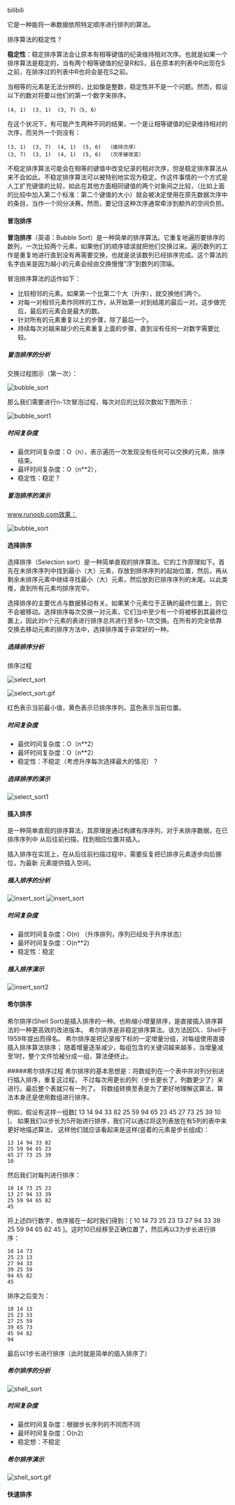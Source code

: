 bilibili

它是一种能将一串数据依照特定顺序进行排列的算法。

排序算法的稳定性？

**稳定性**：稳定排序算法会让原本有相等键值的纪录维持相对次序。也就是如果一个排序算法是稳定的，当有两个相等键值的纪录R和S，且在原本的列表中R出现在S之前，在排序过的列表中R也将会是在S之前。

当相等的元素是无法分辨的，比如像是整数，稳定性并不是一个问题。然而，假设以下的数对将要以他们的第一个数字来排序。

```
(4, 1)  (3, 1)  (3, 7)（5, 6）
```

在这个状况下，有可能产生两种不同的结果，一个是让相等键值的纪录维持相对的次序，而另外一个则没有：

```
(3, 1)  (3, 7)  (4, 1)  (5, 6)  （维持次序）
(3, 7)  (3, 1)  (4, 1)  (5, 6)  （次序被改变）
```

不稳定排序算法可能会在相等的键值中改变纪录的相对次序，但是稳定排序算法从来不会如此。不稳定排序算法可以被特别地实现为稳定。作这件事情的一个方式是人工扩充键值的比较，如此在其他方面相同键值的两个对象间之比较，（比如上面的比较中加入第二个标准：第二个键值的大小）就会被决定使用在原先数据次序中的条目，当作一个同分决赛。然而，要记住这种次序通常牵涉到额外的空间负担。

#### 冒泡排序

**冒泡排序**（英语：Bubble Sort）是一种简单的排序算法。它重复地遍历要排序的数列，一次比较两个元素，如果他们的顺序错误就把他们交换过来。遍历数列的工作是重复地进行直到没有再需要交换，也就是说该数列已经排序完成。这个算法的名字由来是因为越小的元素会经由交换慢慢“浮”到数列的顶端。

冒泡排序算法的运作如下：

- 比较相邻的元素。如果第一个比第二个大（升序），就交换他们两个。
- 对每一对相邻元素作同样的工作，从开始第一对到结尾的最后一对。这步做完后，最后的元素会是最大的数。
- 针对所有的元素重复以上的步骤，除了最后一个。
- 持续每次对越来越少的元素重复上面的步骤，直到没有任何一对数字需要比较。

##### 冒泡排序的分析

交换过程图示（第一次）：

![bubble_sort](images/bubble_sort.jpg)

那么我们需要进行n-1次冒泡过程，每次对应的比较次数如下图所示：

![bubble_sort1](images/bubble_sort1.jpg)

##### 时间复杂度
- 最优时间复杂度：O（n），表示遍历一次发现没有任何可以交换的元素，排序结束。
- 最坏时间复杂度：O（n**2），
- 稳定性：稳定？

##### 冒泡排序的演示

www.runoob.com效果：

![bubble_sort](images/bubble_sort.gif)

#### 选择排序

选择排序（Selection sort）是一种简单直观的排序算法。它的工作原理如下。首先在未排序序列中找到最小（大）元素，存放到排序序列的起始位置，然后，再从剩余未排序元素中继续寻找最小（大）元素，然后放到已排序序列的末尾。以此类推，直到所有元素均排序完毕。

选择排序的主要优点与数据移动有关。如果某个元素位于正确的最终位置上，则它不会被移动。选择排序每次交换一对元素，它们当中至少有一个将被移到其最终位置上，因此对n个元素的表进行排序总共进行至多n-1次交换。在所有的完全依靠交换去移动元素的排序方法中，选择排序属于非常好的一种。

##### 选择排序分析

排序过程

![select_sort](images/select_sort.jpg)

![select_sort.gif](images/select_sort.gif)

红色表示当前最小值，黄色表示已排序序列，蓝色表示当前位置。

##### 时间复杂度

- 最优时间复杂度：O（n**2）
- 最坏时间复杂度：O（n**2）
- 稳定性：不稳定（考虑升序每次选择最大的情况）？

##### 选择排序的演示

![select_sort1](images/select_sort1.gif)


#### 插入排序
是一种简单直观的排序算法，其原理是通过构建有序序列，对于未排序数据，在已排序序列中
从后往前扫描，找到相应位置并插入。  

插入排序在实现上，在从后往前扫描过程中，需要反复把已排序元素逐步向后挪位，为最新
元素提供插入空间。

##### 插入排序的分析
![insert_sort](images/insert_sort.jpg)
![insert_sort](images/insert_sort1.gif)

##### 时间复杂度
- 最优时间复杂度：O(n) （升序排列，序列已经处于升序状态）
- 最坏时间复杂度：O(n**2)
- 稳定性：稳定

##### 插入排序演示
![insert_sort2](images/insert_sort2.gif)


#### 希尔排序

希尔排序(Shell Sort)是插入排序的一种。也称缩小增量排序，是直接插入排序算法的一种更高效的改进版本。
希尔排序是非稳定排序算法。该方法因DL．Shell于1959年提出而得名。 
希尔排序是把记录按下标的一定增量分组，对每组使用直接插入排序算法排序；
随着增量逐渐减少，每组包含的关键词越来越多，当增量减至1时，整个文件恰被分成一组，算法便终止。

#####希尔排序过程
希尔排序的基本思想是：将数组列在一个表中并对列分别进行插入排序，重复这过程，
不过每次用更长的列（步长更长了，列数更少了）来进行。最后整个表就只有一列了。
将数组转换至表是为了更好地理解这算法，算法本身还是使用数组进行排序。

例如，假设有这样一组数[ 13 14 94 33 82 25 59 94 65 23 45 27 73 25 39 10 ]，
如果我们以步长为5开始进行排序，我们可以通过将这列表放在有5列的表中来更好地描述算法，
这样他们就应该看起来是这样(竖着的元素是步长组成)：
```
13 14 94 33 82
25 59 94 65 23
45 27 73 25 39
10
```
然后我们对每列进行排序：
```
10 14 73 25 23
13 27 94 33 39
25 59 94 65 82
45
```
将上述四行数字，依序接在一起时我们得到：[ 10 14 73 25 23 13 27 94 33 39 25 59 94 65 82 45 ]。这时10已经移至正确位置了，然后再以3为步长进行排序：
```
10 14 73
25 23 13
27 94 33
39 25 59
94 65 82
45
```
排序之后变为：
```
10 14 13
25 23 33
27 25 59
39 65 73
45 94 82
94
```
最后以1步长进行排序（此时就是简单的插入排序了）

##### 希尔排序的分析

![shell_sort](images/shell_sort.jpg)

##### 时间复杂度
- 最优时间复杂度：根据步长序列的不同而不同
- 最坏时间复杂度：O(n2)
- 稳定想：不稳定

##### 希尔排序演示

![shell_sort.gif](images/shell_sort.gif)

#### 快速排序

